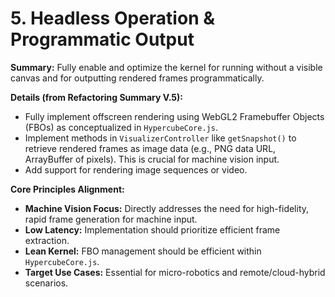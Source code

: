 # 5. Headless Operation & Programmatic Output

**Summary:** Fully enable and optimize the kernel for running without a visible canvas and for outputting rendered frames programmatically.

**Details (from Refactoring Summary V.5):**
*   Fully implement offscreen rendering using WebGL2 Framebuffer Objects (FBOs) as conceptualized in `HypercubeCore.js`.
*   Implement methods in `VisualizerController` like `getSnapshot()` to retrieve rendered frames as image data (e.g., PNG data URL, ArrayBuffer of pixels). This is crucial for machine vision input.
*   Add support for rendering image sequences or video.

**Core Principles Alignment:**
*   **Machine Vision Focus:** Directly addresses the need for high-fidelity, rapid frame generation for machine input.
*   **Low Latency:** Implementation should prioritize efficient frame extraction.
*   **Lean Kernel:** FBO management should be efficient within `HypercubeCore.js`.
*   **Target Use Cases:** Essential for micro-robotics and remote/cloud-hybrid scenarios.
